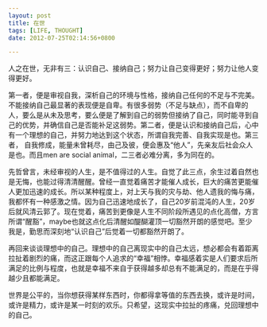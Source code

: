 ```yaml
---
layout: post
title: 在世
tags: [LIFE, THOUGHT]
date: 2012-07-25T02:14:56+0800

---
```


人之在世，无非有三：认识自己、接纳自己；努力让自己变得更好；努力让他人变得更好。

第一者，便是审视自我，深析自己的环境与性格，接纳自己任何的不足与不完美。不能接纳自己最显著的表现便是自卑。有很多弱势（不足与缺点），而不自卑的人，要么是从未及思考，要么便是了解到自己的弱势但接纳了自己，同时能寻到自己的优势，并确信自己是否能补足这弱势。第二者，便是认识和接纳自己后，心中有一个理想的自己，并努力地达到这个状态，所谓自我完善、自我实现是也。第三者， 自我修成，能量未曾耗尽，由己及彼，便会惠及“他人”，先亲友后社会众人是也。而且men are social animal，二三者必难分离，多为同在的。

先哲曾言，未经审视的人生，是不值得过的人生。自觉了此三点，余生过着自然也是无悔，也能过得清清醒醒。曾经一直觉着痛苦才能催人成长，巨大的痛苦更能催人更加迅速的成长。所以某种程度上，对上天与我的灾与劫、他人遗我的悔与痛，我都怀有一种感激之情。因为自己迅速地成长了，自己20岁前混沌的人生，20岁后就风清云郭了。现在觉着，痛苦到更像是人生不同阶段所遇见的点化高僧，方言所谓“醒豁”，maybe也就这点化后清醒如醍醐灌顶一切豁然开朗的感觉吧。至少我是，勤思而深刻地“认识自己”后觉着一切都豁然开朗了。

再回来谈谈理想中的自己。理想中的自己离现实中的自己太远，想必都会有着距离拉扯着剧烈的痛，而这正跟每个人追求的“幸福”相悖。幸福感着实是人们要求后所满足的比例与程度，也就是幸福不来自于获得越多却总有不能满足的，而是在乎得越少且都能满足。

世界是公平的，当你想获得某样东西时，你都得拿等值的东西去换，或许是时间，或许是精力，或许是某一时刻的欢乐。只希望，这现实中拉扯的疼痛，兑回理想中的自己。